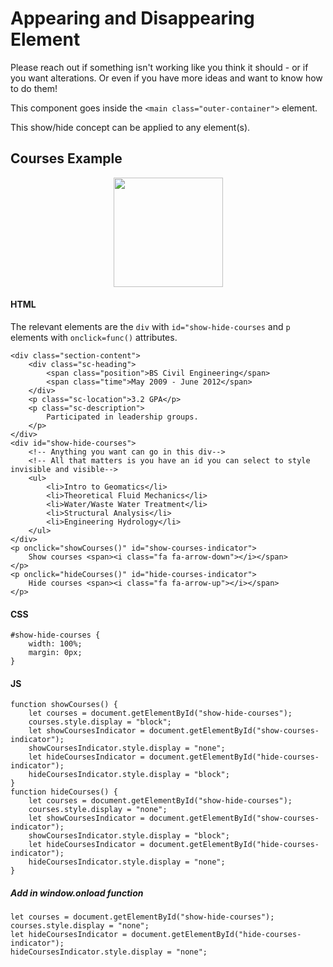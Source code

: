 # Appearing and Disappearing Element

Please reach out if something isn't working like you think it should - or if you want alterations. Or even if you have more ideas and want to know how to do them!

This component goes inside the `<main class="outer-container">` element.

This show/hide concept can be applied to any element(s).

## Courses Example
<p align="center">
  <img height="175px" src="https://user-images.githubusercontent.com/43857043/145681199-93622703-02e3-4102-8649-c35b0cf72b2f.png">
</p>

#### HTML
The relevant elements are the `div` with `id="show-hide-courses` and `p` elements with `onclick=func()` attributes.
```
<div class="section-content">
    <div class="sc-heading">
        <span class="position">BS Civil Engineering</span>
        <span class="time">May 2009 - June 2012</span>
    </div>
    <p class="sc-location">3.2 GPA</p>
    <p class="sc-description">
        Participated in leadership groups.
    </p>
</div>
<div id="show-hide-courses">
    <!-- Anything you want can go in this div-->
    <!-- All that matters is you have an id you can select to style invisible and visible-->
    <ul>
        <li>Intro to Geomatics</li>
        <li>Theoretical Fluid Mechanics</li>
        <li>Water/Waste Water Treatment</li>
        <li>Structural Analysis</li>
        <li>Engineering Hydrology</li>
    </ul>
</div>
<p onclick="showCourses()" id="show-courses-indicator">
    Show courses <span><i class="fa fa-arrow-down"></i></span>
</p>
<p onclick="hideCourses()" id="hide-courses-indicator">
    Hide courses <span><i class="fa fa-arrow-up"></i></span>
</p>
```

#### CSS
```
#show-hide-courses {
    width: 100%;
    margin: 0px;
}
```

#### JS
```
function showCourses() {
    let courses = document.getElementById("show-hide-courses");
    courses.style.display = "block";
    let showCoursesIndicator = document.getElementById("show-courses-indicator");
    showCoursesIndicator.style.display = "none";
    let hideCoursesIndicator = document.getElementById("hide-courses-indicator");
    hideCoursesIndicator.style.display = "block";
}
function hideCourses() {
    let courses = document.getElementById("show-hide-courses");
    courses.style.display = "none";
    let showCoursesIndicator = document.getElementById("show-courses-indicator");
    showCoursesIndicator.style.display = "block";
    let hideCoursesIndicator = document.getElementById("hide-courses-indicator");
    hideCoursesIndicator.style.display = "none";
}
```
##### Add in window.onload function
```
let courses = document.getElementById("show-hide-courses");
courses.style.display = "none";
let hideCoursesIndicator = document.getElementById("hide-courses-indicator");
hideCoursesIndicator.style.display = "none";
```
